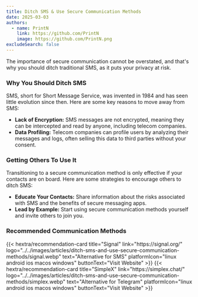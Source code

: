 ```yaml
---
title: Ditch SMS & Use Secure Communication Methods
date: 2025-03-03
authors:
  - name: PrintN
    link: https://github.com/PrintN
    image: https://github.com/PrintN.png
excludeSearch: false
---
```


The importance of secure communication cannot be overstated, and that's why you should ditch traditional SMS, as it puts your privacy at risk.

### Why You Should Ditch SMS

SMS, short for Short Message Service, was invented in 1984 and has seen little evolution since then. Here are some key reasons to move away from SMS:

- **Lack of Encryption:** SMS messages are not encrypted, meaning they can be intercepted and read by anyone, including telecom companies.
- **Data Profiling:** Telecom companies can profile users by analyzing their messages and logs, often selling this data to third parties without your consent.

### Getting Others To Use It

Transitioning to a secure communication method is only effective if your contacts are on board. Here are some strategies to encourage others to ditch SMS:

- **Educate Your Contacts:** Share information about the risks associated with SMS and the benefits of secure messaging apps.
- **Lead by Example:** Start using secure communication methods yourself and invite others to join you.

### Recommended Communication Methods

<div class="recommendations">
  <div class="grid">
    {{< hextra/recommendation-card title="Signal" link="https://signal.org/" logo="../../images/articles/ditch-sms-and-use-secure-communication-methods/signal.webp" text="Alternative for SMS" platformIcon="linux android ios macos windows" buttonText="Visit Website" >}}
    {{< hextra/recommendation-card title="SimpleX" link="https://simplex.chat/" logo="../../images/articles/ditch-sms-and-use-secure-communication-methods/simplex.webp" text="Alternative for Telegram" platformIcon="linux android ios macos windows" buttonText="Visit Website" >}}
  </div>
</div>
